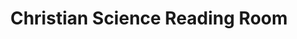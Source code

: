 ---
title: "Christian Science Reading Room"
url: /milford/christian-science-reading-room/
shop: Bücher
---